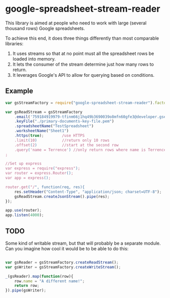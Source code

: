 google-spreadsheet-stream-reader
================================
This library is aimed at people who need to work with large (several thousand rows) Google spreadsheets.

To achieve this end, it does three things differently than most comparable libraries:

   1. It uses streams so that at no point must all the spreadsheet rows be loaded into memory.
   2. It lets the consumer of the stream determine just how many rows to return.
   3. It leverages Google's API to allow for querying based on conditions.

Example
--------
```javascript
var gsStreamFactory = require("google-spreadsheet-stream-reader").factory;

var gsReadStream = gsStreamFactory
	.email('759184919979-tfinm66j1hq49b3690039o8mfn60gfe3@developer.gserviceaccount.com')
	.keyFile("./primary-documents-key-file.pem")
	.spreadsheetName("TestSpreadsheet")
	.worksheetName("Sheet1")
	.https(true);        /use HTTPS
	.limit(10)           //return only 10 rows
	.offset(2)           //start at the second row
	.query('name = Terrence') //only return rows where name is Terrence
;

//Set up express
var express = require("express");
var router = express.Router();
var app = express();

router.get("/", function(req, res){
	res.setHeader("Content-Type", "application/json; charset=UTF-8");
	gsReadStream.createJsonStream().pipe(res);
});

app.use(router);
app.listen(4000);

```

TODO
-----
Some kind of writable stream, but that will probably be a separate module. Can you imagine how cool it would be to be able to do this:
```javascript

var gsReader = gsStreamFactory.createReadStream();
var gsWriter = gsStreamFactory.createWriteStream();

_(gsReader).map(function(row){
    row.name = "A different name!";
    return row;
}).pipe(gsWriter);

```

